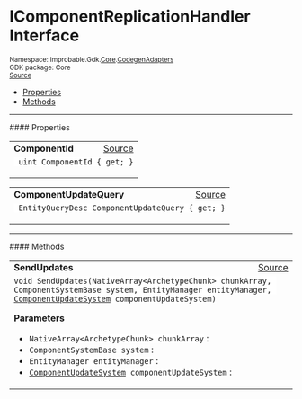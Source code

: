 
# IComponentReplicationHandler Interface
<sup>
Namespace: Improbable.Gdk.<a href="{{urlRoot}}/api/core-index">Core</a>.<a href="{{urlRoot}}/api/core/codegen-adapters-index">CodegenAdapters</a><br/>
GDK package: Core<br/>
<a href="https://www.github.com/spatialos/gdk-for-unity/blob/decea028/workers/unity/Packages/io.improbable.gdk.core/CodegenAdapters/IComponentReplicationHandler.cs/#L6">Source</a>
<style>
a code {
                    padding: 0em 0.25em!important;
}
code {
                    background-color: #ffffff!important;
}
</style>
</sup>
<nav id="pageToc" class="page-toc"><ul><li><a href="#properties">Properties</a>
<li><a href="#methods">Methods</a>
</ul></nav>










</p>
<hr style="width:100%; border-top-color:#d8d8d8" />
#### Properties


</p>




<table width="100%">
    <tr>
        <td style="border-right:none"><a id="componentid"></a><b>ComponentId</b></td>
        <td style="border-left:none; text-align:right"><a href="https://www.github.com/spatialos/gdk-for-unity/blob/decea028/workers/unity/Packages/io.improbable.gdk.core/CodegenAdapters/IComponentReplicationHandler.cs/#L8">Source</a></td>
    </tr>
    <tr>
        <td colspan="2">
<code> uint ComponentId { get; }</code></p>



</td>
    </tr>
</table>


<table width="100%">
    <tr>
        <td style="border-right:none"><a id="componentupdatequery"></a><b>ComponentUpdateQuery</b></td>
        <td style="border-left:none; text-align:right"><a href="https://www.github.com/spatialos/gdk-for-unity/blob/decea028/workers/unity/Packages/io.improbable.gdk.core/CodegenAdapters/IComponentReplicationHandler.cs/#L9">Source</a></td>
    </tr>
    <tr>
        <td colspan="2">
<code> EntityQueryDesc ComponentUpdateQuery { get; }</code></p>



</td>
    </tr>
</table>






</p>
<hr style="width:100%; border-top-color:#d8d8d8" />
#### Methods


</p>




<table width="100%">
    <tr>
        <td style="border-right:none"><a id="sendupdates-nativearray-archetypechunk-componentsystembase-entitymanager-componentupdatesystem"></a><b>SendUpdates</b></td>
        <td style="border-left:none; text-align:right"><a href="https://www.github.com/spatialos/gdk-for-unity/blob/decea028/workers/unity/Packages/io.improbable.gdk.core/CodegenAdapters/IComponentReplicationHandler.cs/#L11">Source</a></td>
    </tr>
    <tr>
        <td colspan="2">
<code>void SendUpdates(NativeArray&lt;ArchetypeChunk&gt; chunkArray, ComponentSystemBase system, EntityManager entityManager, <a href="{{urlRoot}}/api/core/component-update-system">ComponentUpdateSystem</a> componentUpdateSystem)</code></p>



</p>

<b>Parameters</b>

<ul>
<li><code>NativeArray&lt;ArchetypeChunk&gt; chunkArray</code> : </li>
<li><code>ComponentSystemBase system</code> : </li>
<li><code>EntityManager entityManager</code> : </li>
<li><code><a href="{{urlRoot}}/api/core/component-update-system">ComponentUpdateSystem</a> componentUpdateSystem</code> : </li>
</ul>





</td>
    </tr>
</table>





